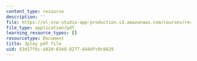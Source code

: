 ```yaml
---
content_type: resource
description: ''
file: https://ol-ocw-studio-app-production.s3.amazonaws.com/courses/res-18-006-calculus-revisited-single-variable-calculus-fall-2010/83d17f6ca82d83488277644dfc0c6629_jUkuRYDU4jA.pdf
file_type: application/pdf
learning_resource_types: []
resourcetype: Document
title: 3play pdf file
uid: 83d17f6c-a82d-8348-8277-644dfc0c6629
---
```

